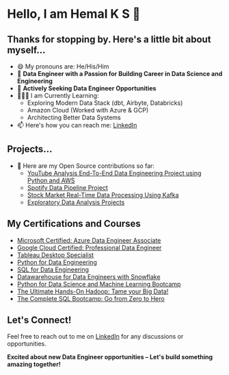 # Hello, I am Hemal K S 👋
## Thanks for stopping by. Here's a little bit about myself...

- 😄 My pronouns are: He/His/Him
- 🔭 **Data Engineer with a Passion for Building Career in Data Science and Engineering**  
- 💬 **Actively Seeking Data Engineer Opportunities**  
- 🧑🏻‍🏫 I am Currently Learning:
   - Exploring Modern Data Stack (dbt, Airbyte, Databricks)
   - Amazon Cloud (Worked with Azure & GCP)
   - Architecting Better Data Systems
- 📫 Here's how you can reach me: [LinkedIn](https://www.linkedin.com/in/hemalks/) 

## Projects...

- 🤘 Here are my Open Source contributions so far: 
  - [YouTube Analysis End-To-End Data Engineering Project using Python and AWS](https://github.com/Hemal-K-S/Data-Engineering-Youtube-analysis-Datapipeline-Project)
  - [Spotify Data Pipeline Project](https://github.com/Hemal-K-S/Python-for-Data-Engineering/tree/main/6.%20End-To-End%20Data%20Pipeline%20Project)
  - [Stock Market Real-Time Data Processing Using Kafka](https://github.com/Hemal-K-S/Stock-Market-Kafka-Data-Engineering-Project)
  - [Exploratory Data Analysis Projects](https://github.com/Hemal-K-S/Machine-Learning-Projects/tree/master)

## My Certifications and Courses

  - [Microsoft Certified: Azure Data Engineer Associate](https://learn.microsoft.com/en-us/users/hemalks-666/credentials/12e4e2c67757ddbf)
  - [Google Cloud Certified: Professional Data Engineer](https://google.accredible.com/937ae884-4df1-42d0-ab88-cc69cef99517)
  - [Tableau Desktop Specialist](https://www.credly.com/badges/7141dcff-6af9-42b5-8209-5efe9e421e47/public_url)
  - [Python for Data Engineering](https://learn.datawithdarshil.com/share-certificate?serialno=UIYRXOBM)
  - [SQL for Data Engineering](https://learn.datawithdarshil.com/share-certificate?serialno=DJKF8XZJ)
  - [Datawarehouse for Data Engineers with Snowflake](https://learn.datawithdarshil.com/share-certificate?serialno=IZUXVWJ4)
  - [Python for Data Science and Machine Learning Bootcamp](https://www.udemy.com/certificate/UC-2ad3aea7-23a0-4b89-ae6e-fd19abbdc330/?utm_source=sendgrid.com&utm_medium=email&utm_campaign=email)
  - [The Ultimate Hands-On Hadoop: Tame your Big Data!](https://www.udemy.com/certificate/UC-061a8356-13e5-4da7-a105-0f842afea238/?utm_source=sendgrid.com&utm_medium=email&utm_campaign=email)
  - [The Complete SQL Bootcamp: Go from Zero to Hero](https://www.udemy.com/certificate/UC-b6bfe848-d07c-40db-b50d-f8b217124fe7/?utm_source=sendgrid.com&utm_medium=email&utm_campaign=email)

## Let's Connect!

Feel free to reach out to me on [LinkedIn](https://www.linkedin.com/in/hemalks/) for any discussions or opportunities. 

**Excited about new Data Engineer opportunities – Let's build something amazing together!**
